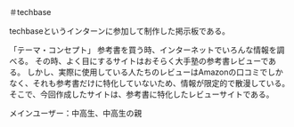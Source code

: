 ＃techbase

techbaseというインターンに参加して制作した掲示板である。

「テーマ・コンセプト」
参考書を買う時、インターネットでいろんな情報を調べる。
その時、よく目にするサイトはおそらく大手塾の参考書レビューである。
しかし、実際に使用している人たちのレビューはAmazonの口コミでしかなく、それも参考書だけに特化していないため、情報が限定的で散漫している。
そこで、今回作成したサイトは、参考書に特化したレビューサイトである。

メインユーザー：中高生、中高生の親
